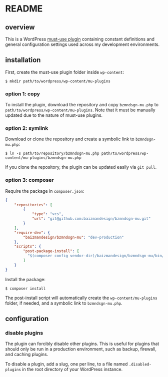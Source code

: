 # README

## overview

This is a WordPress [must-use plugin](https://wordpress.org/documentation/article/must-use-plugins/) containing constant definitions and general configuration settings used across my development environments.

## installation

First, create the must-use plugin folder inside `wp-content`:

```shell
$ mkdir path/to/wordpress/wp-content/mu-plugins
```

### option 1: copy

To install the plugin, download the repository and copy `bzmndsgn-mu.php` to `path/to/wordpress/wp-content/mu-plugins`. Note that it must be manually updated due to the nature of must-use plugins.

### option 2: symlink

Download or clone the repository and create a symbolic link to `bzmndsgn-mu.php`:

```shell
$ ln -s path/to/repository/bzmndsgn-mu.php path/to/wordpress/wp-content/mu-plugins/bzmndsgn-mu.php
```

If you clone the repository, the plugin can be updated easily via `git pull`.

### option 3: composer

Require the package in `composer.json`:
```json
{
    "repositories": [
        {
            "type": "vcs",
            "url": "git@github.com:baizmandesign/bzmndsgn-mu.git"
        }
    ],
    "require-dev": {
        "baizmandesign/bzmndsgn-mu": "dev-production"
    },
    "scripts": {
        "post-package-install": [
          "$(composer config vendor-dir)/baizmandesign/bzmndsgn-mu/bin/make-symlink.sh"
        ]
    }
}
```

Install the package:
```
$ composer install
```

The post-install script will automatically create the `wp-content/mu-plugins` folder, if needed, and a symbolic link to `bzmndsgn-mu.php`.

## configuration

### disable plugins

The plugin can forcibly disable other plugins. This is useful for plugins that should only be run in a production environment, such as backup, firewall, and caching plugins. 

To disable a plugin, add a slug, one per line, to a file named `.disabled-plugins` in the root directory of your WordPress instance.
